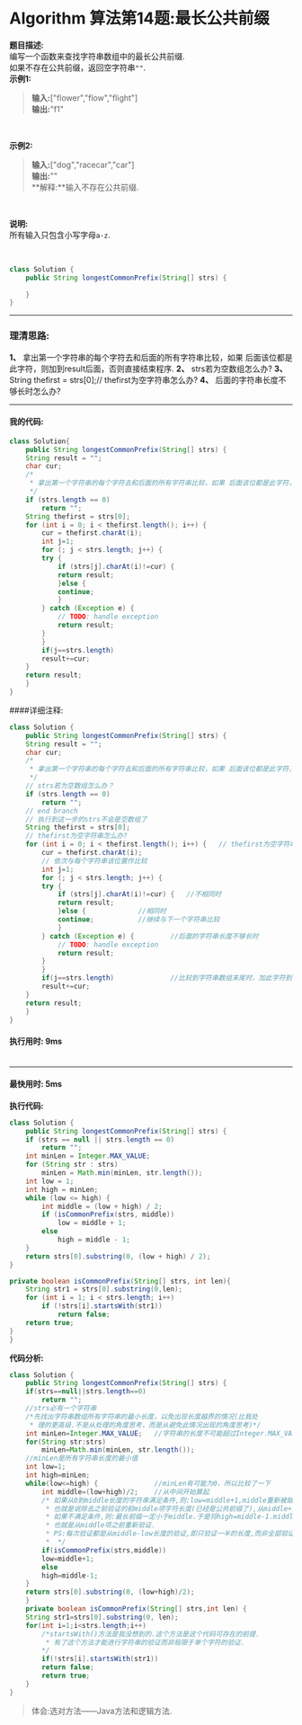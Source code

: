 # Algorithm 算法第14题:最长公共前缀
**题目描述:** <br>
编写一个函数来查找字符串数组中的最长公共前缀. <br>
如果不存在公共前缀，返回空字符串`""`.<br> 
**示例1:**
> **输入:**["flower","flow","flight"] <br>
> **输出:**"f1"

<br>

**示例2:**
> **输入:**["dog","racecar","car"] <br>
> **输出:**"" <br>
> **解释:**输入不存在公共前缀.

<br>

**说明:** <br>
所有输入只包含小写字母`a-z`.

<br>

````java
class Solution {
    public String longestCommonPrefix(String[] strs) {
    	
    }
}
````

__________

### 理清思路:
**1、**
拿出第一个字符串的每个字符去和后面的所有字符串比较，如果 后面该位都是此字符，则加到result后面，否则直接结束程序.
**2、**
strs若为空数组怎么办?
**3、**
String thefirst = strs[0];// thefirst为空字符串怎么办?
**4、**
后面的字符串长度不够长时怎么办?

__________
#### 我的代码: <br>

````java
class Solution{
    public String longestCommonPrefix(String[] strs) {
	String result = "";
	char cur;
	/*
	 * 拿出第一个字符串的每个字符去和后面的所有字符串比较，如果 后面该位都是此字符，则加到result后面，否则直接结束程序
	 */
	if (strs.length == 0)
	    return "";
	String thefirst = strs[0];
	for (int i = 0; i < thefirst.length(); i++) {
	    cur = thefirst.charAt(i);
 	    int j=1;
	    for (; j < strs.length; j++) {
		try {
		    if (strs[j].charAt(i)!=cur) {
			return result;
		    }else {
			continue;
		    }
		} catch (Exception e) {
		    // TODO: handle exception
		    return result;
		}
	    }
	    if(j==strs.length)
		result+=cur;
	}
	return result;
    }
}
````

####详细注释: <br>
````java
class Solution {
    public String longestCommonPrefix(String[] strs) {
	String result = "";
	char cur;
	/*
	 * 拿出第一个字符串的每个字符去和后面的所有字符串比较，如果 后面该位都是此字符，则加到result后面，否则直接结束程序
	 */
	// strs若为空数组怎么办？
	if (strs.length == 0)
	    return "";
	// end branch
	// 执行到这一步的strs不会是空数组了
	String thefirst = strs[0];
	// thefirst为空字符串怎么办?
	for (int i = 0; i < thefirst.length(); i++) { 	// thefirst为空字符串对程序是没有影响的
	    cur = thefirst.charAt(i);
	    // 依次与每个字符串该位置作比较
	    int j=1;
	    for (; j < strs.length; j++) {
		try {
		    if (strs[j].charAt(i)!=cur) {	//不相同时
			return result;
		    }else {				//相同时
			continue;			//继续与下一个字符串比较
		    }
		} catch (Exception e) {			//后面的字符串长度不够长时
		    // TODO: handle exception
		    return result;
		}
	    }
	    if(j==strs.length)				//比较到字符串数组末尾时，加此字符到result后面
		result+=cur;
	}
	return result;
    }
}

````

#### 执行用时: 9ms <br> <br>

________

#### 最快用时: 5ms <br>

**执行代码:**
````java
class Solution {
    public String longestCommonPrefix(String[] strs) {
    if (strs == null || strs.length == 0)
        return "";
    int minLen = Integer.MAX_VALUE;
    for (String str : strs)
        minLen = Math.min(minLen, str.length());
    int low = 1;
    int high = minLen;
    while (low <= high) {
        int middle = (low + high) / 2;
        if (isCommonPrefix(strs, middle))
            low = middle + 1;
        else
            high = middle - 1;
    }
    return strs[0].substring(0, (low + high) / 2);
}

private boolean isCommonPrefix(String[] strs, int len){
    String str1 = strs[0].substring(0,len);
    for (int i = 1; i < strs.length; i++)
        if (!strs[i].startsWith(str1))
            return false;
    return true;
}
}
````

**代码分析:** <br>

````java
class Solution {
    public String longestCommonPrefix(String[] strs) {
	if(strs==null||strs.length==0)
	    return "";
	//strs必有一个字符串
	/*先找出字符串数组所有字符串的最小长度，以免出现长度越界的情况(比我处
	 * 理的更高级.不是从处理的角度思考，而是从避免此情况出现的角度思考)*/
	int minLen=Integer.MAX_VALUE;	//字符串的长度不可能超过Integer.MAX_VALUE?
	for(String str:strs)
	    minLen=Math.min(minLen, str.length());
	//minLen是所有字符串长度的最小值
	int low=1;
	int high=minLen;
	while(low<=high) {				//minLen有可能为0，所以比较了一下
	    int middle=(low+high)/2;	//从中间开始算起
	    /* 如果从0到middle长度的字符串满足条件,则:low=middle+1,middle重新被赋成新low和high的中间值.
	     * 也就是说除去之前验证的前middle项字符长度(已经是公共前缀了),从middle+1到middle继续验证.
	     * 如果不满足条件,则:最长前缀一定小于middle.于是将high=middle-1.middle重新被赋成low和新high的中间值.
	     * 也就是从middle项之前重新验证.
	     * PS:每次验证都是从middle-low长度的验证,即只验证一半的长度,而非全部验证.
	     *  */
	    if(isCommonPrefix(strs,middle))
		low=middle+1;
	    else
		high=middle-1;
	}
	return strs[0].substring(0, (low+high)/2);
    }
    private boolean isCommonPrefix(String[] strs,int len) {
	String str1=strs[0].substring(0, len);
	for(int i=1;i<strs.length;i++)
	    /*startsWith()方法是我没想到的.这个方法是这个代码可存在的前提.
	     * 有了这个方法才能进行字符串的验证而非局限于单个字符的验证.
	    */
	    if(!strs[i].startsWith(str1))
		return false;
	    return true;
    }
}
````

> 体会:选对方法——Java方法和逻辑方法.

